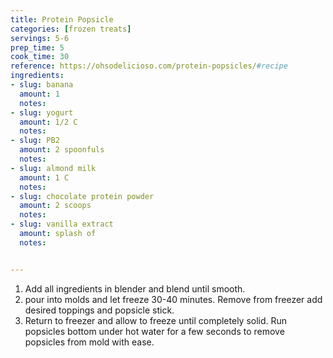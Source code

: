 ```yaml
---
title: Protein Popsicle
categories: [frozen treats]
servings: 5-6
prep_time: 5
cook_time: 30
reference: https://ohsodelicioso.com/protein-popsicles/#recipe 	
ingredients:
- slug: banana
  amount: 1
  notes: 
- slug: yogurt
  amount: 1/2 C
  notes:
- slug: PB2
  amount: 2 spoonfuls
  notes:
- slug: almond milk
  amount: 1 C
  notes:
- slug: chocolate protein powder
  amount: 2 scoops
  notes:
- slug: vanilla extract
  amount: splash of
  notes:


---
```


1. Add all ingredients in blender and blend until smooth. 
2. pour into molds and let freeze 30-40 minutes. Remove from freezer add desired toppings and popsicle stick. 
3. Return to freezer and allow to freeze until completely solid. Run popsicles bottom under hot water for a few seconds to remove popsicles from mold with ease.
